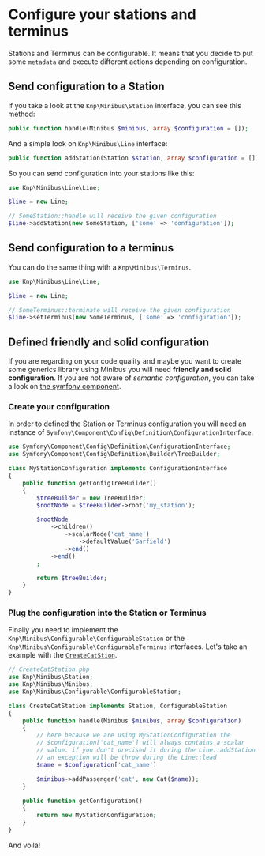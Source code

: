Configure your stations and terminus
====================================

Stations and Terminus can be configurable. It means that you decide to put
some `metadata` and execute different actions depending on configuration.

## Send configuration to a Station

If you take a look at the `Knp\Minibus\Station` interface, you can see
this method:

```php
public function handle(Minibus $minibus, array $configuration = []);
```

And a simple look on `Knp\Minibus\Line` interface:

```php
public function addStation(Station $station, array $configuration = []);
```

So you can send configuration into your stations like this:

```php
use Knp\Minibus\Line\Line;

$line = new Line;

// SomeStation::handle will receive the given configuration
$line->addStation(new SomeStation, ['some' => 'configuration']);
```

## Send configuration to a terminus

You can do the same thing with a `Knp\Minibus\Terminus`.

```php
use Knp\Minibus\Line\Line;

$line = new Line;

// SomeTerminus::terminate will receive the given configuration
$line->setTerminus(new SomeTerminus, ['some' => 'configuration']);
```

## Defined friendly and solid configuration

If you are regarding on your code quality and maybe you want to create some
generics library using Minibus you will need **friendly and solid configuration**. If you
are not aware of *semantic configuration*, you can take a look on
[the symfony component](http://symfony.com/doc/current/components/config/definition.html).


### Create your configuration

In order to defined the Station or Terminus configuration you will need an instance
of `Symfony\Component\Config\Definition\ConfigurationInterface`.

```php
use Symfony\Component\Config\Definition\ConfigurationInterface;
use Symfony\Component\Config\Definition\Builder\TreeBuilder;

class MyStationConfiguration implements ConfigurationInterface
{
    public function getConfigTreeBuilder()
    {
        $treeBuilder = new TreeBuilder;
        $rootNode = $treeBuilder->root('my_station');

        $rootNode
            ->children()
                ->scalarNode('cat_name')
                    ->defaultValue('Garfield')
                ->end()
            ->end()
        ;

        return $treeBuilder;
    }
}
```

### Plug the configuration into the Station or Terminus

Finally you need to implement the `Knp\Minibus\Configurable\ConfigurableStation` or
the `Knp\Minibus\Configurable\ConfigurableTerminus` interfaces. Let's take an
example with the [`CreateCatStion`](basic_usage.md).

```php
// CreateCatStation.php
use Knp\Minibus\Station;
use Knp\Minibus\Minibus;
use Knp\Minibus\Configurable\ConfigurableStation;

class CreateCatStation implements Station, ConfigurableStation
{
    public function handle(Minibus $minibus, array $configuration)
    {
        // here because we are using MyStationConfiguration the
        // $configuration['cat_name'] will always contains a scalar
        // value. if you don't precised it during the Line::addStation
        // an exception will be throw during the Line::lead
        $name = $configuration['cat_name']

        $minibus->addPassenger('cat', new Cat($name));
    }

    public function getConfiguration()
    {
        return new MyStationConfiguration;
    }
}
```

And voila!
